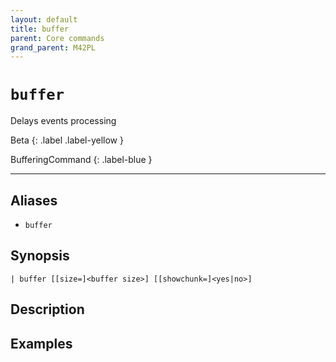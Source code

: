 ```yaml
---
layout: default
title: buffer
parent: Core commands
grand_parent: M42PL
---
```


# `buffer`

Delays events processing

Beta
{: .label .label-yellow }

BufferingCommand
{: .label-blue }

---


## Aliases

* `buffer`

## Synopsis

```shell
| buffer [[size=]<buffer size>] [[showchunk=]<yes|no>]
```

## Description

## Examples

